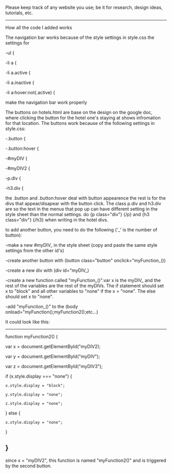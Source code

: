 Please keep track of any website you use; be it for research, design ideas, tutorials, etc.






-------------------------------------------------
How all the code I added works

The navigation bar works because of the style settings in style.css
the settings for

-ul {

-li a {

-li a.active {

-li a.inactive {

-li a:hover:not(.active) {


make the navigation bar work properly

The buttons on hotels.html are base on the design on the google doc, where clicking the button for the hotel one's staying at shows infromation for that location. 
The buttons work because of the following settings in style.css:

-.button {

-.button:hover {

-#myDIV {

-#myDIV2 {

-p.div {

-h3.div {


the .button and .button:hover deal with button appearence
the rest is for the divs that appear/disapear with the button click. The class p.div and h3.div are so the text in the menus that pop up can have different setting in the style sheet than the normal settings. do {p class="div"} {/p} and {h3 class="div"} {/h3} when writing in the hotel divs.

to add another button, you need to do the following ('_' is the number of button):

-make a new #myDIV_ in the style sheet (copy and paste the same style settings from the other id's)

-create another button with (button class="button" onclick="myFunction_())

-create a new div with (div id="myDIV_)

-create a new function called "myFunction_()".var x is the myDIV_ and the rest of the variables are the rest of the myDIVs. The if statement should set x to "block" and all other variables to "none" if the x = "none". The else should set x to "none".

-add "myFunction_()" to the (body onload="myFunction();myFunction2();etc...)

It could look like this:

-------------------------------------------------------
function myFunction2() {

  var x = document.getElementById("myDIV2);
  
  var y = document.getElementById("myDIV");
  
  var z = document.getElementById("myDIV3");
  
  if (x.style.display === "none") {
  
    x.style.display = "block";
    
    y.style.display = "none";
    
    z.style.display = "none";
    
  } else {
  
    x.style.display = "none";
    
  }
  
}
----------------------------------------------
since x = "myDIV2", this function is named "myFunction2()" and is triggered by the second button. 








